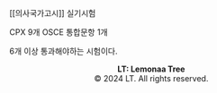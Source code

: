 [[의사국가고시]] 실기시험

CPX 9개
OSCE 통합문항 1개


6개 이상 통과해야하는 시험이다.




<p style="text-align: center;"><strong>LT: Lemonaa Tree</strong><br>
© 2024 LT. All rights reserved.</p>